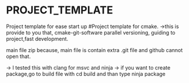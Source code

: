 # PROJECT_TEMPLATE
Project template for ease start up
#Project template for cmake.
->this is provide to you that, cmake-git-software parallel versioning, guiding to project,fast development.

main file zip because, main file is contain extra .git file and github cannot open that.

-> I tested this with clang for msvc and ninja
-> if you want to create package,go to build file with cd build and than type ninja package
